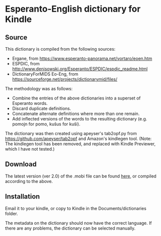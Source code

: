 # Esperanto-English dictionary for Kindle

## Source

This dictionary is compiled from the following sources:

* Ergane, from https://www.esperanto-panorama.net/vortaro/eoen.htm
* ESPDIC, from http://www.denisowski.org/Esperanto/ESPDIC/espdic_readme.html
* DictionaryForMIDS Eo-Eng, from https://sourceforge.net/projects/dictionarymid/files/

The methodology was as follows:

* Combine the entries of the above dictionaries into a superset of Esperanto words.
* Discard duplicate definitions.
* Concatenate alternate definitions where more than one remain.
* Add inflected versions of the words to the resulting dictionary (e.g. pomojn for pomo, kuŝus for kuŝi).

The dictionary was then created using apeyser's tab2opf.py from https://github.com/apeyser/tab2opf and Amazon's kindlegen tool. (Note: The kindlegen tool has been removed, and replaced with Kindle Previewer, which I have not tested.)

## Download

The latest version (ver 2.0) of the .mobi file can be found [here](https://github.com/coljac/kindle_eo_eng/releases/tag/ver2_0_1), or compiled according to the above.

## Installation

Email it to your kindle, or copy to Kindle in the Documents/dictionaries folder. 

The metadata on the dictionary should now have the correct language. If there are any problems, the dictionary can be selected manually.
